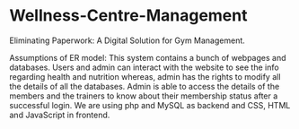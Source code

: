# Wellness-Centre-Management
Eliminating Paperwork: A Digital Solution for Gym Management.

Assumptions of ER model:
This system contains a bunch of webpages and databases. Users and admin can
interact with the website to see the info regarding health and nutrition whereas, admin
has the rights to modify all the details of all the databases.
Admin is able to access the details of the members and the trainers to know about
their membership status after a successful login.
We are using php and MySQL as backend and CSS, HTML and JavaScript in frontend.


